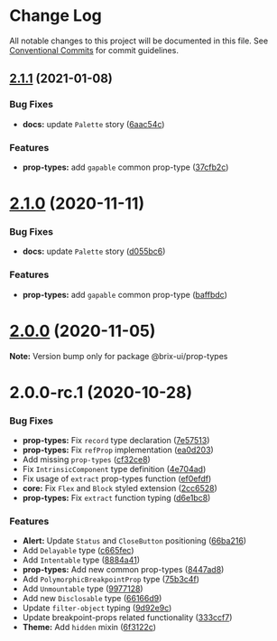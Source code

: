 # Change Log

All notable changes to this project will be documented in this file.
See [Conventional Commits](https://conventionalcommits.org) for commit guidelines.

## [2.1.1](https://github.com/uStudioTeam/brix-ui/compare/2.0.0...2.1.1) (2021-01-08)


### Bug Fixes

* **docs:** update `Palette` story ([6aac54c](https://github.com/uStudioTeam/brix-ui/commit/6aac54c50c9a636d174122ff600025f8c13a9873))


### Features

* **prop-types:** add `gapable` common prop-type ([37cfb2c](https://github.com/uStudioTeam/brix-ui/commit/37cfb2cfe2605b0cc54402544d3adcfbb6feceb6))





# [2.1.0](https://github.com/uStudioTeam/brix-ui/compare/2.0.0...2.1.0) (2020-11-11)


### Bug Fixes

* **docs:** update `Palette` story ([d055bc6](https://github.com/uStudioTeam/brix-ui/commit/d055bc615fe14cb37ca0fe9548ca229f8075c68c))


### Features

* **prop-types:** add `gapable` common prop-type ([baffbdc](https://github.com/uStudioTeam/brix-ui/commit/baffbdc81196d31f6e5de27283e23374e815855c))





# [2.0.0](https://github.com/uStudioTeam/brix-ui/compare/v2.0.0-rc.1...2.0.0) (2020-11-05)

**Note:** Version bump only for package @brix-ui/prop-types





# 2.0.0-rc.1 (2020-10-28)


### Bug Fixes

* **prop-types:** Fix `record` type declaration ([7e57513](https://github.com/uStudioTeam/brix-ui/commit/7e57513e3334603d8995894dc6b6765ac24a7013))
* **prop-types:** Fix `refProp` implementation ([ea0d203](https://github.com/uStudioTeam/brix-ui/commit/ea0d203be569b26521eeb92a788678c9116ed034))
* Add missing `prop-types` ([cf32ce8](https://github.com/uStudioTeam/brix-ui/commit/cf32ce8e700f5f1dd8dca587ebf5c9617e8c66cd))
* Fix `IntrinsicComponent` type definition ([4e704ad](https://github.com/uStudioTeam/brix-ui/commit/4e704adce9fb269e18936ff4a25a2210ec2cba42))
* Fix usage of `extract` prop-types function ([ef0efdf](https://github.com/uStudioTeam/brix-ui/commit/ef0efdfcfd9a670ed4c49b1fea61fe20d150eca1))
* **core:** Fix `Flex` and `Block` styled extension ([2cc6528](https://github.com/uStudioTeam/brix-ui/commit/2cc6528f6e6edd041534033baf211549a9a12ba9))
* **prop-types:** Fix `extract` function typing ([d6e1bc8](https://github.com/uStudioTeam/brix-ui/commit/d6e1bc85414690505edcd77044cf58c44222b26c))


### Features

* **Alert:** Update `Status` and `CloseButton` positioning ([66ba216](https://github.com/uStudioTeam/brix-ui/commit/66ba21695f42836f94ba4c0732883745d18a19a4))
* Add `Delayable` type ([c665fec](https://github.com/uStudioTeam/brix-ui/commit/c665fecd277966260aba5b5056cf16c93d4c9de8))
* Add `Intentable` type ([8884a41](https://github.com/uStudioTeam/brix-ui/commit/8884a41d11e31b1a0d61c84d9546a1d8257b2e52))
* **prop-types:** Add new common prop-types ([8447ad8](https://github.com/uStudioTeam/brix-ui/commit/8447ad8f92c75c3be64d7898b765c3ec33e4ef57))
* Add `PolymorphicBreakpointProp` type ([75b3c4f](https://github.com/uStudioTeam/brix-ui/commit/75b3c4fb62bc542ce80804b328ff3bab73ec5e37))
* Add `Unmountable` type ([9977128](https://github.com/uStudioTeam/brix-ui/commit/9977128306da8cf3e28cddea59a872bbf9b48180))
* Add new `Disclosable` type ([66166d9](https://github.com/uStudioTeam/brix-ui/commit/66166d96dc47d7350a6b86e23dd9b8890d3a60b1))
* Update `filter-object` typing ([9d92e9c](https://github.com/uStudioTeam/brix-ui/commit/9d92e9cba8539611d5eda7734c645d186b9960bc))
* Update breakpoint-props related functionality ([333ccf7](https://github.com/uStudioTeam/brix-ui/commit/333ccf7f5ae4a64db51c5945fec6dbec9e8d818f))
* **Theme:** Add `hidden` mixin ([6f3122c](https://github.com/uStudioTeam/brix-ui/commit/6f3122cc1466ae337ea414795955bc3cc8763844))
